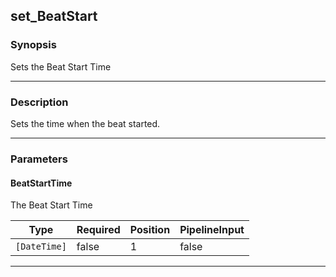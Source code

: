 set_BeatStart
-------------

### Synopsis
Sets the Beat Start Time

---

### Description

Sets the time when the beat started.

---

### Parameters
#### **BeatStartTime**
The Beat Start Time

|Type        |Required|Position|PipelineInput|
|------------|--------|--------|-------------|
|`[DateTime]`|false   |1       |false        |

---
